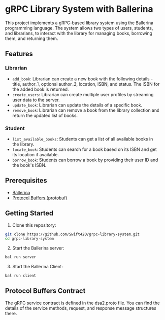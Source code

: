 

# gRPC Library System with Ballerina

This project implements a gRPC-based library system using the Ballerina programming language. The system allows two types of users, students, and librarians, to interact with the library for managing books, borrowing them, and returning them.

## Features

### Librarian

- `add_book`: Librarian can create a new book with the following details - title, author_1, optional author_2, location, ISBN, and status. The ISBN for the added book is returned.
- `create_users`: Librarian can create multiple user profiles by streaming user data to the server.
- `update_book`: Librarian can update the details of a specific book.
- `remove_book`: Librarian can remove a book from the library collection and return the updated list of books.

### Student

- `list_available_books`: Students can get a list of all available books in the library.
- `locate_book`: Students can search for a book based on its ISBN and get its location if available.
- `borrow_book`: Students can borrow a book by providing their user ID and the book's ISBN.

## Prerequisites

- [Ballerina](https://ballerina.io/downloads/)
- [Protocol Buffers (protobuf)](https://developers.google.com/protocol-buffers)

## Getting Started

1. Clone this repository:

```bash
git clone https://github.com/Swift420/grpc-library-system.git
cd grpc-library-system
```

2. Start the Ballerina server:
```bash
bal run server
```

3. Start the Ballerina Client:
```bash
bal run client
```

## Protocol Buffers Contract
The gRPC service contract is defined in the dsa2.proto file. You can find the details of the service methods, request, and response message structures there.
 
